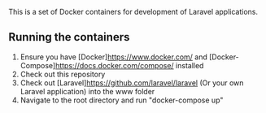This is a set of Docker containers for development of Laravel applications.

Running the containers
----------------------
1. Ensure you have [Docker]https://www.docker.com/ and [Docker-Compose]https://docs.docker.com/compose/ installed
2. Check out this repository
3. Check out [Laravel]https://github.com/laravel/laravel  (Or your own Laravel application) into the www folder
3. Navigate to the root directory and run "docker-compose up"
